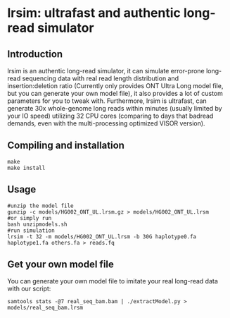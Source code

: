 # lrsim: ultrafast and authentic long-read simulator

## Introduction
lrsim is an authentic long-read simulator, it can simulate error-prone long-read sequencing data with real read length distribution and insertion:deletion ratio (Currently only provides ONT Ultra Long model file, but you can generate your own model file), it also provides a lot of custom parameters for you to tweak with.
Furthermore, lrsim is ultrafast, can generate 30x whole-genome long reads within minutes (usually limited by your IO speed) utilizing 32 CPU cores (comparing to days that badread demands, even with the multi-processing optimized VISOR version).

## Compiling and installation
```shell script
make
make install
```

## Usage
```shell script
#unzip the model file
gunzip -c models/HG002_ONT_UL.lrsm.gz > models/HG002_ONT_UL.lrsm
#or simply run
bash unzipmodels.sh
#run simulation
lrsim -t 32 -m models/HG002_ONT_UL.lrsm -b 30G haplotype0.fa haplotype1.fa others.fa > reads.fq
```

## Get your own model file
You can generate your own model file to imitate your real long-read data with our script:
```shell script
samtools stats -@7 real_seq_bam.bam | ./extractModel.py > models/real_seq_bam.lrsm
```